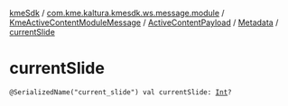 [kmeSdk](../../../../index.md) / [com.kme.kaltura.kmesdk.ws.message.module](../../../index.md) / [KmeActiveContentModuleMessage](../../index.md) / [ActiveContentPayload](../index.md) / [Metadata](index.md) / [currentSlide](./current-slide.md)

# currentSlide

`@SerializedName("current_slide") val currentSlide: `[`Int`](https://kotlinlang.org/api/latest/jvm/stdlib/kotlin/-int/index.html)`?`